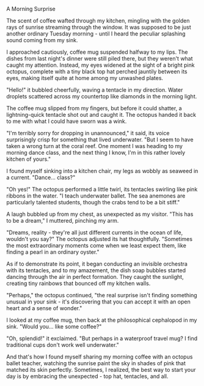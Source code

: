 A Morning Surprise

The scent of coffee wafted through my kitchen, mingling with the golden rays of sunrise streaming through the window. It was supposed to be just another ordinary Tuesday morning - until I heard the peculiar splashing sound coming from my sink.

I approached cautiously, coffee mug suspended halfway to my lips. The dishes from last night's dinner were still piled there, but they weren't what caught my attention. Instead, my eyes widened at the sight of a bright pink octopus, complete with a tiny black top hat perched jauntily between its eyes, making itself quite at home among my unwashed plates.

"Hello!" it bubbled cheerfully, waving a tentacle in my direction. Water droplets scattered across my countertop like diamonds in the morning light.

The coffee mug slipped from my fingers, but before it could shatter, a lightning-quick tentacle shot out and caught it. The octopus handed it back to me with what I could have sworn was a wink.

"I'm terribly sorry for dropping in unannounced," it said, its voice surprisingly crisp for something that lived underwater. "But I seem to have taken a wrong turn at the coral reef. One moment I was heading to my morning dance class, and the next thing I know, I'm in this rather lovely kitchen of yours."

I found myself sinking into a kitchen chair, my legs as wobbly as seaweed in a current. "Dance... class?"

"Oh yes!" The octopus performed a little twirl, its tentacles swirling like pink ribbons in the water. "I teach underwater ballet. The sea anemones are particularly talented students, though the crabs tend to be a bit stiff."

A laugh bubbled up from my chest, as unexpected as my visitor. "This has to be a dream," I muttered, pinching my arm.

"Dreams, reality - they're all just different currents in the ocean of life, wouldn't you say?" The octopus adjusted its hat thoughtfully. "Sometimes the most extraordinary moments come when we least expect them, like finding a pearl in an ordinary oyster."

As if to demonstrate its point, it began conducting an invisible orchestra with its tentacles, and to my amazement, the dish soap bubbles started dancing through the air in perfect formation. They caught the sunlight, creating tiny rainbows that bounced off my kitchen walls.

"Perhaps," the octopus continued, "the real surprise isn't finding something unusual in your sink - it's discovering that you can accept it with an open heart and a sense of wonder."

I looked at my coffee mug, then back at the philosophical cephalopod in my sink. "Would you... like some coffee?"

"Oh, splendid!" it exclaimed. "But perhaps in a waterproof travel mug? I find traditional cups don't work well underwater."

And that's how I found myself sharing my morning coffee with an octopus ballet teacher, watching the sunrise paint the sky in shades of pink that matched its skin perfectly. Sometimes, I realized, the best way to start your day is by embracing the unexpected - top hat, tentacles, and all.
